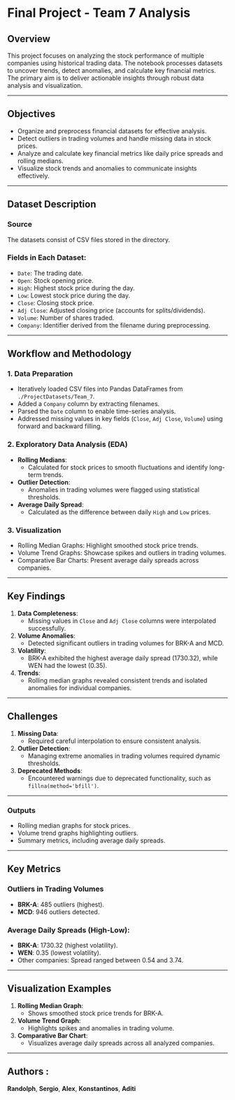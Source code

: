 # Final Project - Team 7 Analysis

## Overview
This project focuses on analyzing the stock performance of multiple companies using historical trading data. The notebook processes datasets to uncover trends, detect anomalies, and calculate key financial metrics. The primary aim is to deliver actionable insights through robust data analysis and visualization.

---

## Objectives
- Organize and preprocess financial datasets for effective analysis.
- Detect outliers in trading volumes and handle missing data in stock prices.
- Analyze and calculate key financial metrics like daily price spreads and rolling medians.
- Visualize stock trends and anomalies to communicate insights effectively.

---

## Dataset Description
### Source
The datasets consist of CSV files stored in the directory.

### Fields in Each Dataset:
- `Date`: The trading date.
- `Open`: Stock opening price.
- `High`: Highest stock price during the day.
- `Low`: Lowest stock price during the day.
- `Close`: Closing stock price.
- `Adj Close`: Adjusted closing price (accounts for splits/dividends).
- `Volume`: Number of shares traded.
- `Company`: Identifier derived from the filename during preprocessing.

---

## Workflow and Methodology

### **1. Data Preparation**
- Iteratively loaded CSV files into Pandas DataFrames from `./ProjectDatasets/Team_7`.
- Added a `Company` column by extracting filenames.
- Parsed the `Date` column to enable time-series analysis.
- Addressed missing values in key fields (`Close`, `Adj Close`, `Volume`) using forward and backward filling.

### **2. Exploratory Data Analysis (EDA)**
- **Rolling Medians**:
  - Calculated for stock prices to smooth fluctuations and identify long-term trends.
- **Outlier Detection**:
  - Anomalies in trading volumes were flagged using statistical thresholds.
- **Average Daily Spread**:
  - Calculated as the difference between daily `High` and `Low` prices.

### **3. Visualization**
- Rolling Median Graphs: Highlight smoothed stock price trends.
- Volume Trend Graphs: Showcase spikes and outliers in trading volumes.
- Comparative Bar Charts: Present average daily spreads across companies.

---

## Key Findings
1. **Data Completeness**:
   - Missing values in `Close` and `Adj Close` columns were interpolated successfully.
2. **Volume Anomalies**:
   - Detected significant outliers in trading volumes for BRK-A and MCD.
3. **Volatility**:
   - BRK-A exhibited the highest average daily spread (1730.32), while WEN had the lowest (0.35).
4. **Trends**:
   - Rolling median graphs revealed consistent trends and isolated anomalies for individual companies.

---

## Challenges
1. **Missing Data**:
   - Required careful interpolation to ensure consistent analysis.
2. **Outlier Detection**:
   - Managing extreme anomalies in trading volumes required dynamic thresholds.
3. **Deprecated Methods**:
   - Encountered warnings due to deprecated functionality, such as `fillna(method='bfill')`.

---


### Outputs
- Rolling median graphs for stock prices.
- Volume trend graphs highlighting outliers.
- Summary metrics, including average daily spreads.

---

## Key Metrics
### Outliers in Trading Volumes
- **BRK-A**: 485 outliers (highest).
- **MCD**: 946 outliers detected.

### Average Daily Spreads (High-Low):
- **BRK-A**: 1730.32 (highest volatility).
- **WEN**: 0.35 (lowest volatility).
- Other companies: Spread ranged between 0.54 and 3.74.

---

## Visualization Examples
1. **Rolling Median Graph**:
   - Shows smoothed stock price trends for BRK-A.
2. **Volume Trend Graph**:
   - Highlights spikes and anomalies in trading volume.
3. **Comparative Bar Chart**:
   - Visualizes average daily spreads across all analyzed companies.

---



## Authors :

**Randolph**, **Sergio**, **Alex**, **Konstantinos**, **Aditi**
